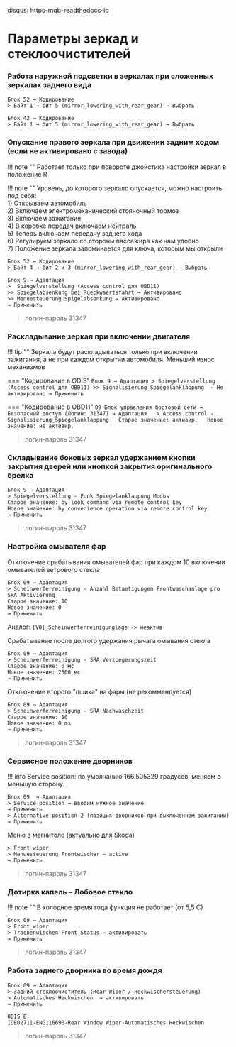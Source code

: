 disqus: https-mqb-readthedocs-io
# Параметры зеркад и стеклоочистителей

### Работа наружной подсветки в зеркалах при сложенных зеркалах заднего вида

```
Блок 52 → Кодирование
> Байт 1 → бит 5 (mirror_lowering_with_rear_gear) → Выбрать
```

```
Блок 42 → Кодирование
> Байт 1 → бит 5 (mirror_lowering_with_rear_gear) → Выбрать
```

### Опускание правого зеркала при движении задним ходом (если не активировано с завода)

!!! note ""
    Работает только при повороте джойстика настройки зеркал в положение R  
    
!!! note ""
    Уровень, до которого зеркало опускается, можно настроить под себя:  
    1) Открываем автомобиль  
    2) Включаем электромеханический стояночный тормоз  
    3) Включаем зажигание  
    4) В коробке передач включаем нейтраль  
    5) Теперь включаем передачу заднего хода  
    6) Регулируем зеркало со стороны пассажира как нам удобно  
    7) Положение зеркала запоминается для ключа, которым мы открыли  

```
Блок 52 → Кодирование
> Байт 4 → бит 2 и 3 (mirror_lowering_with_rear_gear) → Выбрать
```

```
Блок 9 → Адаптация
>  Spiegelverstellung (Access control для OBD11)
>> Spiegelabsenkung bei Rueckwaertsfahrt → Активировано
>> Menuesteuerung Spigelabsenkung → Активировано
→ Применить
```

> логин-пароль 31347

### Раскладывание зеркал при включении двигателя

!!! tip ""
    Зеркала будут раскладываться только при включении зажигания, а не при каждом открытии автомобиля. Меньший износ механизмов

=== "Кодирование в ODIS" 
    ```
    Блок 9 → Адаптация
    > Spiegelverstellung (Access control для OBD11)
    >> Signalisierung_Spiegelanklappung  → Не активировано
    → Применить
    ```

=== "Кодирование в OBD11" 
    ```
    09 Блок управления бортовой сети → Безопасный доступ (Логин: 31347) → Адаптация  
    > Access control - Signalisierung_Spiegelanklappung  
    Старое значение: активир.  
    Новое значение: не активир.  
    ```

> логин-пароль 31347

### Cкладывание боковых зеркал удержанием кнопки закрытия дверей или кнопкой закрытия оригинального брелка

```
Блок 9 → Адаптация
> Spiegelverstellung - Funk Spiegelanklappung Modus
Старое значение: by look command via remote control key
Новое значение: by convenience operation via remote control key
→ Применить
```

> логин-пароль 31347

### Настройка омывателя фар

Отключение срабатывания омывателей фар при каждом 10 включении омывателей ветрового стекла
```
Блок 09 → Адаптация
> Scheinwerferreinigung - Anzahl Betaetigungen Frontwaschanlage pro SRA Aktivierung
Старое значение: 10
Новое значение: 0
→ Применить
```

Аналог:
```[VO]_Scheinwerferreinigunglage -> неактив```
    
Cрабатывание после долгого удержания рычага омывания стекла
```
Блок 09 → Адаптация
> Scheinwerferreinigung - SRA Verzoegerungszeit
Старое значение: 0 мс
Новое значение: 2500 мс
→ Применить
```

Отключение второго "пшика" на фары (не рекоммендуется)
```
Блок 09 → Адаптация
> Scheinwerferreinigung - SRA Nachwaschzeit
Старое значение: 10
Новое значение: 0 ms
→ Применить
```

> логин-пароль 31347

### Сервисное положение дворников

!!! info
    Service position: по умолчанию 166.505329 градусов, меняем в меньшую сторону.  
    
```
Блок 09  → Адаптация
> Service position → вводим нужное значение
→ Применить
> Alternative position 2 (позиция дворников при выключенном зажигании)
→ Применить
```

Меню в магнитоле (актуально для Skoda)
```
> Front wiper
> Menuesteuerung Frontwischer — active
→ Применить
```

> логин-пароль 31347

### Дотирка капель – Лобовое стекло

!!! note ""
    В холодное время года функция не работает (от 5,5 С)

```
Блок 09 → Адаптация
> Front_wiper 
> Traenenwischen Front Status → активировать
→ Применить
```

> логин-пароль 31347

### Работа заднего дворника во время дождя

```
Блок 09 → Адаптация
> Задний стеклоочиститель (Rear Wiper / Heckwischersteuerung)
> Automatisches Heckwischen  → активировать
→ Применить

ODIS E:
IDE02711-ENG116690-Rear Window Wiper-Automatisches Heckwischen
```
	
> логин-пароль 31347
